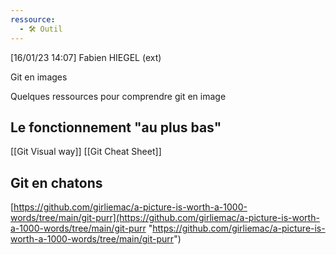```yaml
---
ressource:
  - 🛠️ Outil
---
```


[16/01/23 14:07] Fabien HIEGEL (ext)

Git en images

Quelques ressources pour comprendre git en image 

## Le fonctionnement "au plus bas"

[[Git Visual way]]
[[Git Cheat Sheet]]

## Git en chatons

[https://github.com/girliemac/a-picture-is-worth-a-1000-words/tree/main/git-purr](https://github.com/girliemac/a-picture-is-worth-a-1000-words/tree/main/git-purr "https://github.com/girliemac/a-picture-is-worth-a-1000-words/tree/main/git-purr")
